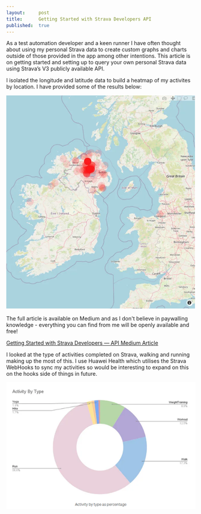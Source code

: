 ```yaml
---
layout:     post
title:      Getting Started with Strava Developers API
published:  true
---
```


As a test automation developer and a keen runner I have often thought about using my personal Strava data to create custom graphs and charts outside of those provided in the app among other intentions. This article is on getting started and setting up to query your own personal Strava data using Strava’s V3 publicly available API.

I isolated the longitude and latitude data to build a heatmap of my activites by location. I have provided some of the results below:

![stravaMap](/assets/stravaMap.png)

The full article is available on Medium and as I don't believe in paywalling knowledge - everything you can find from me will be openly available and free! 

[Getting Started with Strava Developers — API Medium Article](https://medium.com/@mairegrant/getting-started-with-strava-developers-api-ae0ad0791f08)

I looked at the type of activities completed on Strava, walking and running making up the most of this. I use Huawei Health which utilises the Strava WebHooks to sync my activities so would be interesting to expand on this on the hooks side of things in future.

![ActivityByType](/assets/activityByType.png)